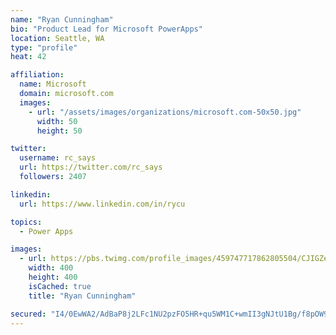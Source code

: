 ```yaml
---
name: "Ryan Cunningham"
bio: "Product Lead for Microsoft PowerApps"
location: Seattle, WA
type: "profile"
heat: 42

affiliation:
  name: Microsoft
  domain: microsoft.com
  images:
    - url: "/assets/images/organizations/microsoft.com-50x50.jpg"
      width: 50
      height: 50

twitter:
  username: rc_says
  url: https://twitter.com/rc_says
  followers: 2407

linkedin:
  url: https://www.linkedin.com/in/rycu

topics:
  - Power Apps

images:
  - url: https://pbs.twimg.com/profile_images/459747717862805504/CJIGZejd_400x400.png
    width: 400
    height: 400
    isCached: true
    title: "Ryan Cunningham"

secured: "I4/0EwWA2/AdBaP8j2LFc1NU2pzFO5HR+qu5WM1C+wmII3gNJtU1Bg/f8pOW9DXtMiVkzMdadVFO3VK1/6aLMQaVAujHC6QxE8lPTqlBJd39z+I5eXRjCQ4ra2oilD/RlJo/Io5GQHdEolA89o5iSc26ZxwUnc7rRIag45fAl48VDJo6KmCMGGdagf1CbUoXPf1UXT667gCCgNL/Zpd5C+3QOyM3pPd9b3vCmtwNpChWAMzx8jRn6DzgN+34Bbjxpsz1ZxNSdmonXeDsbX7otUZtGfdwlSh4Q5DL1uIgUzFZIKAqancO4YZPZelu6WK2ZUNlsctJ6tej02a9XnjRvmDdRWr5aD828rB4YVZakjAZ7HvqCwtt/dY9CuZkdY0pfbYy86srCXBMtgXiftjUF5kKBjBv747FyW4AMZDUrWY=;AXKE5GzI6XJ4/exScD435Q=="
---
```


